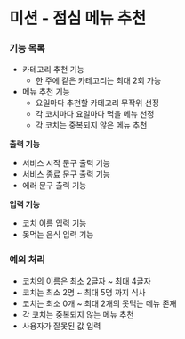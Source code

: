 # 미션 - 점심 메뉴 추천

### 기능 목록
* 카테고리 추천 기능 
  * 한 주에 같은 카테고리는 최대 2회 가능
* 메뉴 추천 기능
  * 요일마다 추천할 카테고리 무작위 선정
  * 각 코치마다 요일마다 먹을 메뉴 선정
  * 각 코치는 중복되지 않은 메뉴 추천

__출력 기능__
* 서비스 시작 문구 출력 기능
* 서비스 종료 문구 출력 기능
* 에러 문구 출력 기능

__입력 기능__
* 코치 이름 입력 기능
* 못먹는 음식 입력 기능

### 예외 처리
* 코치의 이름은 최소 2글자 ~ 최대 4글자
* 코치는 최소 2명 ~ 최대 5명 까지 식사
* 코치는 최소 0개 ~ 최대 2개의 못먹는 메뉴 존재
* 각 코치는 중복되지 않는 메뉴 추천
* 사용자가 잘못된 값 입력 